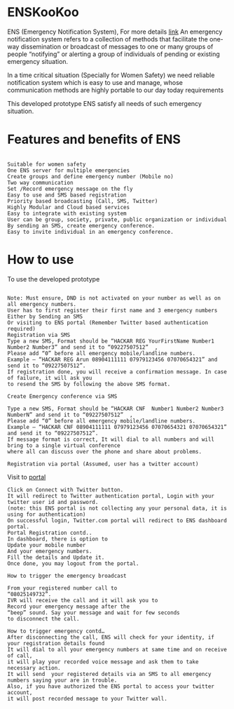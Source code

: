 # ENSKooKoo

ENS (Emergency Notification System), 
 For more details <a href="http://ec2-52-34-119-27.us-west-2.compute.amazonaws.com/ENS/ENS.pdf">link</a>
 An emergency notification system refers to a collection of methods that facilitate the one-way dissemination or broadcast of messages to one or many groups of people “notifying” or alerting a group of individuals of pending or existing emergency situation.

 In a time critical situation (Specially for Women Safety) we need reliable notification system which is easy to use and manage, whose communication methods are highly portable to our day today requirements

 This developed prototype ENS satisfy all needs of such emergency situation.

# Features and benefits of ENS
~~~

Suitable for women safety
One ENS server for multiple emergencies
Create groups and define emergency number (Mobile no)
Two way communication
Set /Record emergency message on the fly
Easy to use and SMS based registration
Priority based broadcasting (Call, SMS, Twitter)
Highly Modular and Cloud based services
Easy to integrate with existing system
User can be group, society, private, public organization or individual
By sending an SMS, create emergency conference.
Easy to invite individual in an emergency conference.

~~~

# How to use

To use the developed prototype

~~~

Note: Must ensure, DND is not activated on your number as well as on all emergency numbers.
User has to first register their first name and 3 emergency numbers
Either by Sending an SMS
Or visiting to ENS portal (Remember Twitter based authentication required)
Registration via SMS
Type a new SMS, Format should be “HACKAR REG YourFirstName Number1 Number2 Number3” and send it to “09227507512”  ,
Please add “0” before all emergency mobile/landline numbers.
Example – “HACKAR REG Arun 08904111111 07979123456 07070654321” and send it to “09227507512”. 
If registration done, you will receive a confirmation message. In case of failure, it will ask you
to resend the SMS by following the above SMS format.

Create Emergency conference via SMS

Type a new SMS, Format should be “HACKAR CNF  Number1 Number2 Number3 NumberN” and send it to “09227507512”  ,
Please add “0” before all emergency mobile/landline numbers.
Example – “HACKAR CNF 08904111111 07979123456 07070654321 07070654321” and send it to “09227507512”. 
If message format is correct, It will dial to all numbers and will bring to a single virtual conference
where all can discuss over the phone and share about problems.

Registration via portal (Assumed, user has a twitter account)

~~~

 Visit to <a href="http://ec2-52-34-119-27.us-west-2.compute.amazonaws.com/ENS/">portal</a>
 
 ~~~
Click on Connect with Twitter button.
It will redirect to Twitter authentication portal, Login with your twitter user id and password.
(note: this ENS portal is not collecting any your personal data, it is using for authentication)
On successful login, Twitter.com portal will redirect to ENS dashboard portal.
Portal Registration contd..
In dashboard, there is option to
Update your mobile number
And your emergency numbers.
Fill the details and Update it. 
Once done, you may logout from the portal.

How to trigger the emergency broadcast

From your registered number call to 
“08025149732”.
IVR will receive the call and it will ask you to 
Record your emergency message after the 
“beep” sound. Say your message and wait for few seconds
to disconnect the call.

How to trigger emergency contd…
After disconnecting the call, ENS will check for your identity, if your registration details found
It will dial to all your emergency numbers at same time and on receive of call, 
it will play your recorded voice message and ask them to take necessary action.
It will send  your registered details via an SMS to all emergency numbers saying your are in trouble.
Also, if you have authorized the ENS portal to access your twitter account, 
it will post recorded message to your Twitter wall.



~~~


